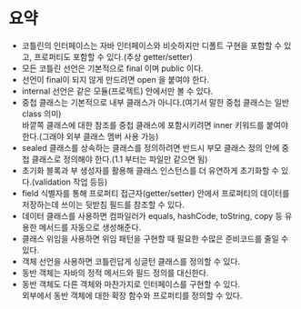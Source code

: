 # 요약 

* 코틀린의 인터페이스는 자바 인터페이스와 비슷하지만 디폴트 구현을 포함할 수 있고, 프로퍼티도 포함할 수 있다.(추상 getter/setter)
* 모든 코틀린 선언은 기본적으로 final 이며 public 이다.     
* 선언이 final이 되지 않게 만드려면 open 을 붙여야 한다.       
* internal 선언은 같은 모듈(프로젝트) 안에서만 볼 수 있다.   
* 중첩 클래스는 기본적으로 내부 클래스가 아니다.(여기서 말한 중첩 클래스는 일반 class 의미)      
  바깥쪽 클래스에 대한 참조를 중첩 클래스에 포함시키려면 inner 키워드를 붙여야한다.(그래야 외부 클래스 멤버 사용 가능)   
* sealed 클래스를 상속하는 클래스를 정의하려면 반드시 부모 클래스 정의 안에 중첩 클래스로 정의해야 한다.(1.1 부터는 파일만 같으면 됨)      
* 초기화 블록과 부 생성자를 활용해 클래스 인스턴스를 더 유연하게 초기화할 수 있다.(validation 작업 등등)     
* field 식별자를 통해 프로퍼티 접근자(getter/setter) 안에서 프로퍼티의 데이터를 저장하는데 쓰이는 뒷받침 필드를 참조할 수 있다.     
* 데이터 클래스를 사용하면 컴파일러가 equals, hashCode, toString, copy 등 유용한 메서드를 자동으로 생성해준다.   
* 클래스 위임을 사용하면 위임 패턴을 구현할 때 필요한 수많은 준비코드를 줄일 수 있다.   
* 객체 선언을 사용하면 코틀린답게 싱글턴 클래스를 정의할 수 있다.   
* 동반 객체는 자바의 정적 메서드와 필드 정의를 대신한다.     
* 동반 객체도 다른 객체와 마찬가지로 인터페이스를 구현할 수 있다.   
  외부에서 동반 객체에 대한 확장 함수와 프로퍼티를 정의할 수 있다.     
